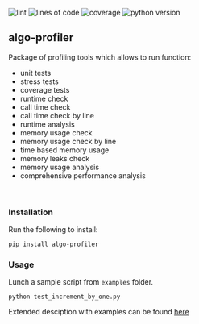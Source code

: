 ![lint](https://raw.githubusercontent.com/gist/Michael-Wisniewski/3f54787a495dfd8a05072c1eb12f9da3/raw/lint.svg)
![lines of code](https://img.shields.io/endpoint?url=https://raw.githubusercontent.com/gist/Michael-Wisniewski/3f54787a495dfd8a05072c1eb12f9da3/raw/lines_of_code.json)
![coverage](https://raw.githubusercontent.com/gist/Michael-Wisniewski/3f54787a495dfd8a05072c1eb12f9da3/raw/coverage.svg)
![python version](https://raw.githubusercontent.com/gist/Michael-Wisniewski/3f54787a495dfd8a05072c1eb12f9da3/raw/python_version.svg)

## algo-profiler

Package of profiling tools which allows to run function:
* unit tests
* stress tests
* coverage tests
* runtime check
* call time check
* call time check by line
* runtime analysis
* memory usage check
* memory usage check by line
* time based memory usage
* memory leaks check
* memory usage analysis
* comprehensive performance analysis 

</br>

### Installation

Run the following to install:
```shell
pip install algo-profiler
```

### Usage
Lunch a sample script from `examples` folder.
```shell
python test_increment_by_one.py 
```
Extended desciption with examples can be found [here](href:https://aroundpython.com/2021/06/13/tool-for-writing-algorithms/)
